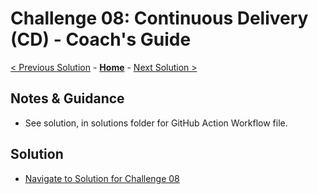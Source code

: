 # Challenge 08: Continuous Delivery (CD) - Coach's Guide

[< Previous Solution](./Solution-07.md) - **[Home](./README.md)** - [Next Solution >](./Solution-09.md)

## Notes & Guidance

- See solution, in solutions folder for GitHub Action Workflow file.

## Solution 
- [Navigate to Solution for Challenge 08](./Solution/Solution-08/Solution08.yml)
